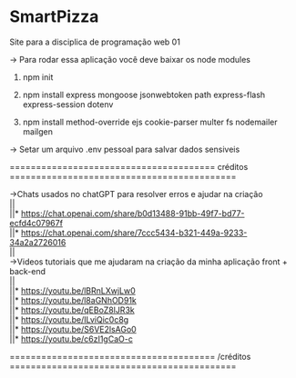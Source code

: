 # SmartPizza
Site para a disciplica de programação web 01

-> Para rodar essa aplicação você deve baixar os node modules
1. npm init

2. npm install express mongoose jsonwebtoken path express-flash express-session dotenv
3. npm install method-override ejs cookie-parser multer fs nodemailer mailgen

-> Setar um arquivo .env pessoal para salvar dados sensiveis  

======================================= créditos ===========================================
 
 ->Chats usados no chatGPT para resolver erros e ajudar na criação                     
||                                                                                      
||* https://chat.openai.com/share/b0d13488-91bb-49f7-bd77-ecfd4c07967f                 
||* https://chat.openai.com/share/7ccc5434-b321-449a-9233-34a2a2726016                   
||                                                                                   
 ->Videos tutoriais que me ajudaram na criação da minha aplicação front + back-end    
||                                                                                  
||* https://youtu.be/lBRnLXwjLw0                                                         
||* https://youtu.be/l8aGNhOD91k                                               
||* https://youtu.be/qEBoZ8lJR3k                                                  
||* https://youtu.be/ILviQic0c8g                                                      
||* https://youtu.be/S6VE2lsAGo0                                                        
||* https://youtu.be/c6zI1gCaO-c 

======================================= /créditos ===========================================

